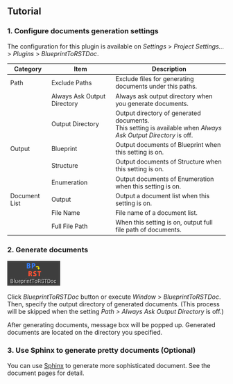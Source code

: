 ## Tutorial


### 1. Configure documents generation settings

The configuration for this plugin is available on *Settings* > *Project Settings...* > *Plugins* > *BlueprintToRSTDoc*.

|**Category**|**Item**|**Description**|
|---|---|---|
|Path|Exclude Paths|Exclude files for generating documents under this paths.|
||Always Ask Output Directory|Always ask output directory when you generate documents.|
||Output Directory|Output directory of generated documents.<br>This setting is available when *Always Ask Output Directory* is off.|
|Output|Blueprint|Output documents of Blueprint when this setting is on.|
||Structure|Output documents of Structure when this setting is on.|
||Enumeration|Output documents of Enumeration when this setting is on.|
|Document List|Output|Output a document list when this setting is on.|
||File Name|File name of a document list.|
||Full File Path|When this setting is on, output full file path of documents.|


### 2. Generate documents

![Tutorial Process 2](images/tutorial/process_2.png)

Click *BlueprintToRSTDoc* button or execute *Window* > *BlueprintToRSTDoc*.  
Then, specify the output directory of generated documents. (This process will be skipped when the setting *Path > Always Ask Output Directory* is off.)

After generating documents, message box will be popped up.
Generated documents are located on the directory you specified.


### 3. Use Sphinx to generate pretty documents (Optional)

You can use [Sphinx](https://www.sphinx-doc.org/en/master/) to generate more sophisticated document.
See the document pages for detail.

